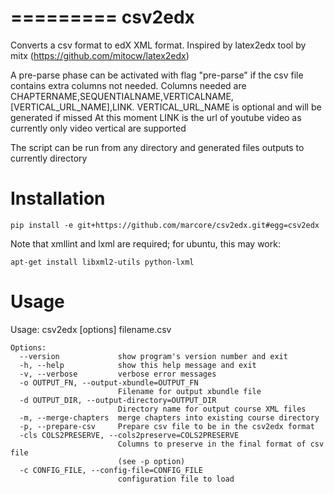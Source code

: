 =========
csv2edx
=========

Converts a csv format to edX XML format.
Inspired by latex2edx tool by mitx (https://github.com/mitocw/latex2edx)

A pre-parse phase can be activated with flag "pre-parse" if the csv file contains extra columns not needed.
Columns needed are CHAPTERNAME,SEQUENTIALNAME,VERTICALNAME,[VERTICAL_URL_NAME],LINK.
VERTICAL_URL_NAME is optional and will be generated if missed 
At this moment LINK is the url of youtube video as currently only video vertical are supported
    
The script can be run from any directory and generated files outputs to currently directory

Installation
============

    pip install -e git+https://github.com/marcore/csv2edx.git#egg=csv2edx

Note that xmllint and lxml are required; for ubuntu, this may work:

    apt-get install libxml2-utils python-lxml

Usage
=====

Usage: csv2edx [options] filename.csv

	Options:
	  --version             show program's version number and exit
	  -h, --help            show this help message and exit
	  -v, --verbose         verbose error messages
	  -o OUTPUT_FN, --output-xbundle=OUTPUT_FN
	                        Filename for output xbundle file
	  -d OUTPUT_DIR, --output-directory=OUTPUT_DIR
	                        Directory name for output course XML files
	  -m, --merge-chapters  merge chapters into existing course directory
	  -p, --prepare-csv     Prepare csv file to be in the csv2edx format
	  -cls COLS2PRESERVE, --cols2preserve=COLS2PRESERVE
	                        Columns to preserve in the final format of csv file
	                        (see -p option)
	  -c CONFIG_FILE, --config-file=CONFIG_FILE
	                        configuration file to load
 
